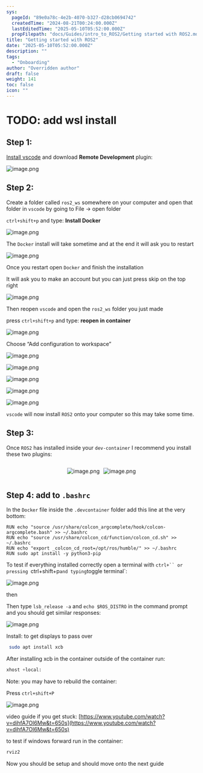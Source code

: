 ```yaml
---
sys:
  pageId: "89e0a78c-4e2b-4070-b327-d28cb0694742"
  createdTime: "2024-08-21T00:24:00.000Z"
  lastEditedTime: "2025-05-10T05:52:00.000Z"
  propFilepath: "docs/Guides/intro_to_ROS2/Getting started with ROS2.md"
title: "Getting started with ROS2"
date: "2025-05-10T05:52:00.000Z"
description: ""
tags:
  - "Onboarding"
author: "Overridden author"
draft: false
weight: 141
toc: false
icon: ""
---
```


# TODO: add wsl install

## Step 1:

[Install vscode](https://code.visualstudio.com/download) and download **Remote Development** plugin:

![image.png](https://prod-files-secure.s3.us-west-2.amazonaws.com/d518164a-d88e-44d1-a4ee-3adb3bd8bce0/efb52993-1881-4a40-b95e-6f020334f022/image.png?X-Amz-Algorithm=AWS4-HMAC-SHA256&X-Amz-Content-Sha256=UNSIGNED-PAYLOAD&X-Amz-Credential=ASIAZI2LB466VYPJL3SG%2F20250518%2Fus-west-2%2Fs3%2Faws4_request&X-Amz-Date=20250518T050853Z&X-Amz-Expires=3600&X-Amz-Security-Token=IQoJb3JpZ2luX2VjELH%2F%2F%2F%2F%2F%2F%2F%2F%2F%2FwEaCXVzLXdlc3QtMiJHMEUCIQC7qY%2BlNDB6OqFV1RNZFD328dUhW54VuRcaB1Ff5plXLAIgAghnti2wWZ2WpR2mS5cXtbGlx78GojXKMbc%2BCPOFNI4q%2FwMIahAAGgw2Mzc0MjMxODM4MDUiDB%2FHUQ4ys7ya62%2BroircAzmJ1Gok8CHQTZc2PyrGlVP%2BO5N0tc%2FrsQu54ODQqHzjiOy9sxU%2Fo7HuGj%2BRKKag3QlKg%2BerkTf%2BvNm2fks5zG%2FcDztNZloYtv7n4Ou98F%2FkQ%2FN5QEpV1utW8GaALnxousRgw%2BIKCZt5WTroONlKPRK8mLR5s9RedFnCCp%2Fc3KA4XnfZ9w6SGX3xIryjt7Vu9JtVL74Ci8vUmSbn%2FfHIek598HY%2BLxGvUxKjcK1gtprT7rTC8Ly%2FhndAONby4lLImdqnzgs6sJfBqsjpd8pPECDOW%2FCudt8%2B11jdow%2FvhttCxrtQtRIpxNmiEhrhas5FETLc8fSDO3k02zHZ48I%2FbTtegebkfUuBpt4e%2Bt9ZVgF6IoXMK7pgaJGSD2AQlj0ZRjbv9hiw8iT3r7GYtH2muI7Mj1E9pmwIY4KEknJNHtzBJbJ9e1Zanry56h%2BFPvbYYq4JYT4enlsiZomkyo2V9tjywqVZXiPEQTTQyzf9ft4UbgJIc%2FfiHNCCt9H73LcQmGyk99ELyfOk3DwQVVr3XlGvFT%2BN%2F4mxWBKozuAb%2BiLbGCKUUfwI8veS3jmW1bpy%2F00iHgwiWV7N3LryVLxfy%2FHYpyoXaQV%2FTkJwDkw6%2Ftvvu%2Fk0l45SifjwRTaxMNrXpMEGOqUBxLZ51LZ9%2FFJuhodJKC5Q04lwV5OhKPeJ9IcXhFeSUskX7oyIbykS2paj0AVgxi7ViKG8NblLTy%2BxJNfXu2AJ2JdDGsixYGw1tgl2ShNdDpoX24uariEkwkhTfQI4MJAsApFqniqXD07fM23F1kRN18Xid8ieeYKUE9xwVeGE9kZw%2Fr%2F%2FTobnow3Peczn6%2BNzKTw7fD%2BNeU7OnLcdCfMlLyKgqyCH&X-Amz-Signature=1555416a548887c12f32789d14c69d1b4b81a84a9d7a0b150f1862b4b5b88bca&X-Amz-SignedHeaders=host&x-id=GetObject)

## Step 2:

Create a folder called `ros2_ws` somewhere on your computer and open that folder in `vscode` by going to File → open folder 

`ctrl+shift+p` and type: **Install Docker**

![image.png](https://prod-files-secure.s3.us-west-2.amazonaws.com/d518164a-d88e-44d1-a4ee-3adb3bd8bce0/2269dc0e-1cd5-47ff-bceb-c04ad9b2eab0/image.png?X-Amz-Algorithm=AWS4-HMAC-SHA256&X-Amz-Content-Sha256=UNSIGNED-PAYLOAD&X-Amz-Credential=ASIAZI2LB466VYPJL3SG%2F20250518%2Fus-west-2%2Fs3%2Faws4_request&X-Amz-Date=20250518T050853Z&X-Amz-Expires=3600&X-Amz-Security-Token=IQoJb3JpZ2luX2VjELH%2F%2F%2F%2F%2F%2F%2F%2F%2F%2FwEaCXVzLXdlc3QtMiJHMEUCIQC7qY%2BlNDB6OqFV1RNZFD328dUhW54VuRcaB1Ff5plXLAIgAghnti2wWZ2WpR2mS5cXtbGlx78GojXKMbc%2BCPOFNI4q%2FwMIahAAGgw2Mzc0MjMxODM4MDUiDB%2FHUQ4ys7ya62%2BroircAzmJ1Gok8CHQTZc2PyrGlVP%2BO5N0tc%2FrsQu54ODQqHzjiOy9sxU%2Fo7HuGj%2BRKKag3QlKg%2BerkTf%2BvNm2fks5zG%2FcDztNZloYtv7n4Ou98F%2FkQ%2FN5QEpV1utW8GaALnxousRgw%2BIKCZt5WTroONlKPRK8mLR5s9RedFnCCp%2Fc3KA4XnfZ9w6SGX3xIryjt7Vu9JtVL74Ci8vUmSbn%2FfHIek598HY%2BLxGvUxKjcK1gtprT7rTC8Ly%2FhndAONby4lLImdqnzgs6sJfBqsjpd8pPECDOW%2FCudt8%2B11jdow%2FvhttCxrtQtRIpxNmiEhrhas5FETLc8fSDO3k02zHZ48I%2FbTtegebkfUuBpt4e%2Bt9ZVgF6IoXMK7pgaJGSD2AQlj0ZRjbv9hiw8iT3r7GYtH2muI7Mj1E9pmwIY4KEknJNHtzBJbJ9e1Zanry56h%2BFPvbYYq4JYT4enlsiZomkyo2V9tjywqVZXiPEQTTQyzf9ft4UbgJIc%2FfiHNCCt9H73LcQmGyk99ELyfOk3DwQVVr3XlGvFT%2BN%2F4mxWBKozuAb%2BiLbGCKUUfwI8veS3jmW1bpy%2F00iHgwiWV7N3LryVLxfy%2FHYpyoXaQV%2FTkJwDkw6%2Ftvvu%2Fk0l45SifjwRTaxMNrXpMEGOqUBxLZ51LZ9%2FFJuhodJKC5Q04lwV5OhKPeJ9IcXhFeSUskX7oyIbykS2paj0AVgxi7ViKG8NblLTy%2BxJNfXu2AJ2JdDGsixYGw1tgl2ShNdDpoX24uariEkwkhTfQI4MJAsApFqniqXD07fM23F1kRN18Xid8ieeYKUE9xwVeGE9kZw%2Fr%2F%2FTobnow3Peczn6%2BNzKTw7fD%2BNeU7OnLcdCfMlLyKgqyCH&X-Amz-Signature=24c05658e682f40a3d9b7728c6abf6a7cdd79cf486fbf175b333d0ffc54551e5&X-Amz-SignedHeaders=host&x-id=GetObject)

The `Docker` install will take sometime and at the end it will ask you to restart

![image.png](https://prod-files-secure.s3.us-west-2.amazonaws.com/d518164a-d88e-44d1-a4ee-3adb3bd8bce0/ed233f78-be33-4b1f-b89c-9c346c0e961e/image.png?X-Amz-Algorithm=AWS4-HMAC-SHA256&X-Amz-Content-Sha256=UNSIGNED-PAYLOAD&X-Amz-Credential=ASIAZI2LB466VYPJL3SG%2F20250518%2Fus-west-2%2Fs3%2Faws4_request&X-Amz-Date=20250518T050853Z&X-Amz-Expires=3600&X-Amz-Security-Token=IQoJb3JpZ2luX2VjELH%2F%2F%2F%2F%2F%2F%2F%2F%2F%2FwEaCXVzLXdlc3QtMiJHMEUCIQC7qY%2BlNDB6OqFV1RNZFD328dUhW54VuRcaB1Ff5plXLAIgAghnti2wWZ2WpR2mS5cXtbGlx78GojXKMbc%2BCPOFNI4q%2FwMIahAAGgw2Mzc0MjMxODM4MDUiDB%2FHUQ4ys7ya62%2BroircAzmJ1Gok8CHQTZc2PyrGlVP%2BO5N0tc%2FrsQu54ODQqHzjiOy9sxU%2Fo7HuGj%2BRKKag3QlKg%2BerkTf%2BvNm2fks5zG%2FcDztNZloYtv7n4Ou98F%2FkQ%2FN5QEpV1utW8GaALnxousRgw%2BIKCZt5WTroONlKPRK8mLR5s9RedFnCCp%2Fc3KA4XnfZ9w6SGX3xIryjt7Vu9JtVL74Ci8vUmSbn%2FfHIek598HY%2BLxGvUxKjcK1gtprT7rTC8Ly%2FhndAONby4lLImdqnzgs6sJfBqsjpd8pPECDOW%2FCudt8%2B11jdow%2FvhttCxrtQtRIpxNmiEhrhas5FETLc8fSDO3k02zHZ48I%2FbTtegebkfUuBpt4e%2Bt9ZVgF6IoXMK7pgaJGSD2AQlj0ZRjbv9hiw8iT3r7GYtH2muI7Mj1E9pmwIY4KEknJNHtzBJbJ9e1Zanry56h%2BFPvbYYq4JYT4enlsiZomkyo2V9tjywqVZXiPEQTTQyzf9ft4UbgJIc%2FfiHNCCt9H73LcQmGyk99ELyfOk3DwQVVr3XlGvFT%2BN%2F4mxWBKozuAb%2BiLbGCKUUfwI8veS3jmW1bpy%2F00iHgwiWV7N3LryVLxfy%2FHYpyoXaQV%2FTkJwDkw6%2Ftvvu%2Fk0l45SifjwRTaxMNrXpMEGOqUBxLZ51LZ9%2FFJuhodJKC5Q04lwV5OhKPeJ9IcXhFeSUskX7oyIbykS2paj0AVgxi7ViKG8NblLTy%2BxJNfXu2AJ2JdDGsixYGw1tgl2ShNdDpoX24uariEkwkhTfQI4MJAsApFqniqXD07fM23F1kRN18Xid8ieeYKUE9xwVeGE9kZw%2Fr%2F%2FTobnow3Peczn6%2BNzKTw7fD%2BNeU7OnLcdCfMlLyKgqyCH&X-Amz-Signature=5d97c70f0edaa125fc2e6eafb85ea90ddb98b0f73141afc81611ccb63a8ff7a9&X-Amz-SignedHeaders=host&x-id=GetObject)

Once you restart open `Docker` and finish the installation

It will ask you to make an account but you can just press skip on the top right

![image.png](https://prod-files-secure.s3.us-west-2.amazonaws.com/d518164a-d88e-44d1-a4ee-3adb3bd8bce0/21010ad9-1659-4fd9-9f59-9932a09b2a3d/image.png?X-Amz-Algorithm=AWS4-HMAC-SHA256&X-Amz-Content-Sha256=UNSIGNED-PAYLOAD&X-Amz-Credential=ASIAZI2LB466VYPJL3SG%2F20250518%2Fus-west-2%2Fs3%2Faws4_request&X-Amz-Date=20250518T050853Z&X-Amz-Expires=3600&X-Amz-Security-Token=IQoJb3JpZ2luX2VjELH%2F%2F%2F%2F%2F%2F%2F%2F%2F%2FwEaCXVzLXdlc3QtMiJHMEUCIQC7qY%2BlNDB6OqFV1RNZFD328dUhW54VuRcaB1Ff5plXLAIgAghnti2wWZ2WpR2mS5cXtbGlx78GojXKMbc%2BCPOFNI4q%2FwMIahAAGgw2Mzc0MjMxODM4MDUiDB%2FHUQ4ys7ya62%2BroircAzmJ1Gok8CHQTZc2PyrGlVP%2BO5N0tc%2FrsQu54ODQqHzjiOy9sxU%2Fo7HuGj%2BRKKag3QlKg%2BerkTf%2BvNm2fks5zG%2FcDztNZloYtv7n4Ou98F%2FkQ%2FN5QEpV1utW8GaALnxousRgw%2BIKCZt5WTroONlKPRK8mLR5s9RedFnCCp%2Fc3KA4XnfZ9w6SGX3xIryjt7Vu9JtVL74Ci8vUmSbn%2FfHIek598HY%2BLxGvUxKjcK1gtprT7rTC8Ly%2FhndAONby4lLImdqnzgs6sJfBqsjpd8pPECDOW%2FCudt8%2B11jdow%2FvhttCxrtQtRIpxNmiEhrhas5FETLc8fSDO3k02zHZ48I%2FbTtegebkfUuBpt4e%2Bt9ZVgF6IoXMK7pgaJGSD2AQlj0ZRjbv9hiw8iT3r7GYtH2muI7Mj1E9pmwIY4KEknJNHtzBJbJ9e1Zanry56h%2BFPvbYYq4JYT4enlsiZomkyo2V9tjywqVZXiPEQTTQyzf9ft4UbgJIc%2FfiHNCCt9H73LcQmGyk99ELyfOk3DwQVVr3XlGvFT%2BN%2F4mxWBKozuAb%2BiLbGCKUUfwI8veS3jmW1bpy%2F00iHgwiWV7N3LryVLxfy%2FHYpyoXaQV%2FTkJwDkw6%2Ftvvu%2Fk0l45SifjwRTaxMNrXpMEGOqUBxLZ51LZ9%2FFJuhodJKC5Q04lwV5OhKPeJ9IcXhFeSUskX7oyIbykS2paj0AVgxi7ViKG8NblLTy%2BxJNfXu2AJ2JdDGsixYGw1tgl2ShNdDpoX24uariEkwkhTfQI4MJAsApFqniqXD07fM23F1kRN18Xid8ieeYKUE9xwVeGE9kZw%2Fr%2F%2FTobnow3Peczn6%2BNzKTw7fD%2BNeU7OnLcdCfMlLyKgqyCH&X-Amz-Signature=4a66f172f057eed12ede4ba35909c272c7d08d881f2c091cfd21a003f3d6c538&X-Amz-SignedHeaders=host&x-id=GetObject)

Then reopen `vscode` and open the `ros2_ws` folder you just made

press `ctrl+shift+p` and type: **reopen in container**

![image.png](https://prod-files-secure.s3.us-west-2.amazonaws.com/d518164a-d88e-44d1-a4ee-3adb3bd8bce0/4e93b8c2-41ad-488c-8095-c74205196118/image.png?X-Amz-Algorithm=AWS4-HMAC-SHA256&X-Amz-Content-Sha256=UNSIGNED-PAYLOAD&X-Amz-Credential=ASIAZI2LB466VYPJL3SG%2F20250518%2Fus-west-2%2Fs3%2Faws4_request&X-Amz-Date=20250518T050853Z&X-Amz-Expires=3600&X-Amz-Security-Token=IQoJb3JpZ2luX2VjELH%2F%2F%2F%2F%2F%2F%2F%2F%2F%2FwEaCXVzLXdlc3QtMiJHMEUCIQC7qY%2BlNDB6OqFV1RNZFD328dUhW54VuRcaB1Ff5plXLAIgAghnti2wWZ2WpR2mS5cXtbGlx78GojXKMbc%2BCPOFNI4q%2FwMIahAAGgw2Mzc0MjMxODM4MDUiDB%2FHUQ4ys7ya62%2BroircAzmJ1Gok8CHQTZc2PyrGlVP%2BO5N0tc%2FrsQu54ODQqHzjiOy9sxU%2Fo7HuGj%2BRKKag3QlKg%2BerkTf%2BvNm2fks5zG%2FcDztNZloYtv7n4Ou98F%2FkQ%2FN5QEpV1utW8GaALnxousRgw%2BIKCZt5WTroONlKPRK8mLR5s9RedFnCCp%2Fc3KA4XnfZ9w6SGX3xIryjt7Vu9JtVL74Ci8vUmSbn%2FfHIek598HY%2BLxGvUxKjcK1gtprT7rTC8Ly%2FhndAONby4lLImdqnzgs6sJfBqsjpd8pPECDOW%2FCudt8%2B11jdow%2FvhttCxrtQtRIpxNmiEhrhas5FETLc8fSDO3k02zHZ48I%2FbTtegebkfUuBpt4e%2Bt9ZVgF6IoXMK7pgaJGSD2AQlj0ZRjbv9hiw8iT3r7GYtH2muI7Mj1E9pmwIY4KEknJNHtzBJbJ9e1Zanry56h%2BFPvbYYq4JYT4enlsiZomkyo2V9tjywqVZXiPEQTTQyzf9ft4UbgJIc%2FfiHNCCt9H73LcQmGyk99ELyfOk3DwQVVr3XlGvFT%2BN%2F4mxWBKozuAb%2BiLbGCKUUfwI8veS3jmW1bpy%2F00iHgwiWV7N3LryVLxfy%2FHYpyoXaQV%2FTkJwDkw6%2Ftvvu%2Fk0l45SifjwRTaxMNrXpMEGOqUBxLZ51LZ9%2FFJuhodJKC5Q04lwV5OhKPeJ9IcXhFeSUskX7oyIbykS2paj0AVgxi7ViKG8NblLTy%2BxJNfXu2AJ2JdDGsixYGw1tgl2ShNdDpoX24uariEkwkhTfQI4MJAsApFqniqXD07fM23F1kRN18Xid8ieeYKUE9xwVeGE9kZw%2Fr%2F%2FTobnow3Peczn6%2BNzKTw7fD%2BNeU7OnLcdCfMlLyKgqyCH&X-Amz-Signature=1f2c8e124c5efef863db613564e60a712cbed913d794242f2b13e6f61152c5bf&X-Amz-SignedHeaders=host&x-id=GetObject)

Choose “Add configuration to workspace”

![image.png](https://prod-files-secure.s3.us-west-2.amazonaws.com/d518164a-d88e-44d1-a4ee-3adb3bd8bce0/9560b282-5060-4989-ba37-97e7b2c22476/image.png?X-Amz-Algorithm=AWS4-HMAC-SHA256&X-Amz-Content-Sha256=UNSIGNED-PAYLOAD&X-Amz-Credential=ASIAZI2LB466VYPJL3SG%2F20250518%2Fus-west-2%2Fs3%2Faws4_request&X-Amz-Date=20250518T050853Z&X-Amz-Expires=3600&X-Amz-Security-Token=IQoJb3JpZ2luX2VjELH%2F%2F%2F%2F%2F%2F%2F%2F%2F%2FwEaCXVzLXdlc3QtMiJHMEUCIQC7qY%2BlNDB6OqFV1RNZFD328dUhW54VuRcaB1Ff5plXLAIgAghnti2wWZ2WpR2mS5cXtbGlx78GojXKMbc%2BCPOFNI4q%2FwMIahAAGgw2Mzc0MjMxODM4MDUiDB%2FHUQ4ys7ya62%2BroircAzmJ1Gok8CHQTZc2PyrGlVP%2BO5N0tc%2FrsQu54ODQqHzjiOy9sxU%2Fo7HuGj%2BRKKag3QlKg%2BerkTf%2BvNm2fks5zG%2FcDztNZloYtv7n4Ou98F%2FkQ%2FN5QEpV1utW8GaALnxousRgw%2BIKCZt5WTroONlKPRK8mLR5s9RedFnCCp%2Fc3KA4XnfZ9w6SGX3xIryjt7Vu9JtVL74Ci8vUmSbn%2FfHIek598HY%2BLxGvUxKjcK1gtprT7rTC8Ly%2FhndAONby4lLImdqnzgs6sJfBqsjpd8pPECDOW%2FCudt8%2B11jdow%2FvhttCxrtQtRIpxNmiEhrhas5FETLc8fSDO3k02zHZ48I%2FbTtegebkfUuBpt4e%2Bt9ZVgF6IoXMK7pgaJGSD2AQlj0ZRjbv9hiw8iT3r7GYtH2muI7Mj1E9pmwIY4KEknJNHtzBJbJ9e1Zanry56h%2BFPvbYYq4JYT4enlsiZomkyo2V9tjywqVZXiPEQTTQyzf9ft4UbgJIc%2FfiHNCCt9H73LcQmGyk99ELyfOk3DwQVVr3XlGvFT%2BN%2F4mxWBKozuAb%2BiLbGCKUUfwI8veS3jmW1bpy%2F00iHgwiWV7N3LryVLxfy%2FHYpyoXaQV%2FTkJwDkw6%2Ftvvu%2Fk0l45SifjwRTaxMNrXpMEGOqUBxLZ51LZ9%2FFJuhodJKC5Q04lwV5OhKPeJ9IcXhFeSUskX7oyIbykS2paj0AVgxi7ViKG8NblLTy%2BxJNfXu2AJ2JdDGsixYGw1tgl2ShNdDpoX24uariEkwkhTfQI4MJAsApFqniqXD07fM23F1kRN18Xid8ieeYKUE9xwVeGE9kZw%2Fr%2F%2FTobnow3Peczn6%2BNzKTw7fD%2BNeU7OnLcdCfMlLyKgqyCH&X-Amz-Signature=31737962a08bccd5d46a3eeb9c054fa3d826e01140c3b2005e4841de7240c865&X-Amz-SignedHeaders=host&x-id=GetObject)

![image.png](https://prod-files-secure.s3.us-west-2.amazonaws.com/d518164a-d88e-44d1-a4ee-3adb3bd8bce0/2ee63f81-886b-48e8-a553-dc6e5eac99e4/image.png?X-Amz-Algorithm=AWS4-HMAC-SHA256&X-Amz-Content-Sha256=UNSIGNED-PAYLOAD&X-Amz-Credential=ASIAZI2LB466VYPJL3SG%2F20250518%2Fus-west-2%2Fs3%2Faws4_request&X-Amz-Date=20250518T050853Z&X-Amz-Expires=3600&X-Amz-Security-Token=IQoJb3JpZ2luX2VjELH%2F%2F%2F%2F%2F%2F%2F%2F%2F%2FwEaCXVzLXdlc3QtMiJHMEUCIQC7qY%2BlNDB6OqFV1RNZFD328dUhW54VuRcaB1Ff5plXLAIgAghnti2wWZ2WpR2mS5cXtbGlx78GojXKMbc%2BCPOFNI4q%2FwMIahAAGgw2Mzc0MjMxODM4MDUiDB%2FHUQ4ys7ya62%2BroircAzmJ1Gok8CHQTZc2PyrGlVP%2BO5N0tc%2FrsQu54ODQqHzjiOy9sxU%2Fo7HuGj%2BRKKag3QlKg%2BerkTf%2BvNm2fks5zG%2FcDztNZloYtv7n4Ou98F%2FkQ%2FN5QEpV1utW8GaALnxousRgw%2BIKCZt5WTroONlKPRK8mLR5s9RedFnCCp%2Fc3KA4XnfZ9w6SGX3xIryjt7Vu9JtVL74Ci8vUmSbn%2FfHIek598HY%2BLxGvUxKjcK1gtprT7rTC8Ly%2FhndAONby4lLImdqnzgs6sJfBqsjpd8pPECDOW%2FCudt8%2B11jdow%2FvhttCxrtQtRIpxNmiEhrhas5FETLc8fSDO3k02zHZ48I%2FbTtegebkfUuBpt4e%2Bt9ZVgF6IoXMK7pgaJGSD2AQlj0ZRjbv9hiw8iT3r7GYtH2muI7Mj1E9pmwIY4KEknJNHtzBJbJ9e1Zanry56h%2BFPvbYYq4JYT4enlsiZomkyo2V9tjywqVZXiPEQTTQyzf9ft4UbgJIc%2FfiHNCCt9H73LcQmGyk99ELyfOk3DwQVVr3XlGvFT%2BN%2F4mxWBKozuAb%2BiLbGCKUUfwI8veS3jmW1bpy%2F00iHgwiWV7N3LryVLxfy%2FHYpyoXaQV%2FTkJwDkw6%2Ftvvu%2Fk0l45SifjwRTaxMNrXpMEGOqUBxLZ51LZ9%2FFJuhodJKC5Q04lwV5OhKPeJ9IcXhFeSUskX7oyIbykS2paj0AVgxi7ViKG8NblLTy%2BxJNfXu2AJ2JdDGsixYGw1tgl2ShNdDpoX24uariEkwkhTfQI4MJAsApFqniqXD07fM23F1kRN18Xid8ieeYKUE9xwVeGE9kZw%2Fr%2F%2FTobnow3Peczn6%2BNzKTw7fD%2BNeU7OnLcdCfMlLyKgqyCH&X-Amz-Signature=02f3958eba9131f2ccf961399eebc01491e0e2b524c165c62a543cb8aeaef2fe&X-Amz-SignedHeaders=host&x-id=GetObject)

![image.png](https://prod-files-secure.s3.us-west-2.amazonaws.com/d518164a-d88e-44d1-a4ee-3adb3bd8bce0/ae1580b2-b048-407e-aed9-b584224a7a04/image.png?X-Amz-Algorithm=AWS4-HMAC-SHA256&X-Amz-Content-Sha256=UNSIGNED-PAYLOAD&X-Amz-Credential=ASIAZI2LB466VYPJL3SG%2F20250518%2Fus-west-2%2Fs3%2Faws4_request&X-Amz-Date=20250518T050853Z&X-Amz-Expires=3600&X-Amz-Security-Token=IQoJb3JpZ2luX2VjELH%2F%2F%2F%2F%2F%2F%2F%2F%2F%2FwEaCXVzLXdlc3QtMiJHMEUCIQC7qY%2BlNDB6OqFV1RNZFD328dUhW54VuRcaB1Ff5plXLAIgAghnti2wWZ2WpR2mS5cXtbGlx78GojXKMbc%2BCPOFNI4q%2FwMIahAAGgw2Mzc0MjMxODM4MDUiDB%2FHUQ4ys7ya62%2BroircAzmJ1Gok8CHQTZc2PyrGlVP%2BO5N0tc%2FrsQu54ODQqHzjiOy9sxU%2Fo7HuGj%2BRKKag3QlKg%2BerkTf%2BvNm2fks5zG%2FcDztNZloYtv7n4Ou98F%2FkQ%2FN5QEpV1utW8GaALnxousRgw%2BIKCZt5WTroONlKPRK8mLR5s9RedFnCCp%2Fc3KA4XnfZ9w6SGX3xIryjt7Vu9JtVL74Ci8vUmSbn%2FfHIek598HY%2BLxGvUxKjcK1gtprT7rTC8Ly%2FhndAONby4lLImdqnzgs6sJfBqsjpd8pPECDOW%2FCudt8%2B11jdow%2FvhttCxrtQtRIpxNmiEhrhas5FETLc8fSDO3k02zHZ48I%2FbTtegebkfUuBpt4e%2Bt9ZVgF6IoXMK7pgaJGSD2AQlj0ZRjbv9hiw8iT3r7GYtH2muI7Mj1E9pmwIY4KEknJNHtzBJbJ9e1Zanry56h%2BFPvbYYq4JYT4enlsiZomkyo2V9tjywqVZXiPEQTTQyzf9ft4UbgJIc%2FfiHNCCt9H73LcQmGyk99ELyfOk3DwQVVr3XlGvFT%2BN%2F4mxWBKozuAb%2BiLbGCKUUfwI8veS3jmW1bpy%2F00iHgwiWV7N3LryVLxfy%2FHYpyoXaQV%2FTkJwDkw6%2Ftvvu%2Fk0l45SifjwRTaxMNrXpMEGOqUBxLZ51LZ9%2FFJuhodJKC5Q04lwV5OhKPeJ9IcXhFeSUskX7oyIbykS2paj0AVgxi7ViKG8NblLTy%2BxJNfXu2AJ2JdDGsixYGw1tgl2ShNdDpoX24uariEkwkhTfQI4MJAsApFqniqXD07fM23F1kRN18Xid8ieeYKUE9xwVeGE9kZw%2Fr%2F%2FTobnow3Peczn6%2BNzKTw7fD%2BNeU7OnLcdCfMlLyKgqyCH&X-Amz-Signature=ca40496dc79bd3ae72c98e8195eb7413f3bdfad01f2f6eea77c51451322c3ad0&X-Amz-SignedHeaders=host&x-id=GetObject)

![image.png](https://prod-files-secure.s3.us-west-2.amazonaws.com/d518164a-d88e-44d1-a4ee-3adb3bd8bce0/53255b28-f75e-430f-b9e3-c0ac8577e42b/image.png?X-Amz-Algorithm=AWS4-HMAC-SHA256&X-Amz-Content-Sha256=UNSIGNED-PAYLOAD&X-Amz-Credential=ASIAZI2LB466VYPJL3SG%2F20250518%2Fus-west-2%2Fs3%2Faws4_request&X-Amz-Date=20250518T050853Z&X-Amz-Expires=3600&X-Amz-Security-Token=IQoJb3JpZ2luX2VjELH%2F%2F%2F%2F%2F%2F%2F%2F%2F%2FwEaCXVzLXdlc3QtMiJHMEUCIQC7qY%2BlNDB6OqFV1RNZFD328dUhW54VuRcaB1Ff5plXLAIgAghnti2wWZ2WpR2mS5cXtbGlx78GojXKMbc%2BCPOFNI4q%2FwMIahAAGgw2Mzc0MjMxODM4MDUiDB%2FHUQ4ys7ya62%2BroircAzmJ1Gok8CHQTZc2PyrGlVP%2BO5N0tc%2FrsQu54ODQqHzjiOy9sxU%2Fo7HuGj%2BRKKag3QlKg%2BerkTf%2BvNm2fks5zG%2FcDztNZloYtv7n4Ou98F%2FkQ%2FN5QEpV1utW8GaALnxousRgw%2BIKCZt5WTroONlKPRK8mLR5s9RedFnCCp%2Fc3KA4XnfZ9w6SGX3xIryjt7Vu9JtVL74Ci8vUmSbn%2FfHIek598HY%2BLxGvUxKjcK1gtprT7rTC8Ly%2FhndAONby4lLImdqnzgs6sJfBqsjpd8pPECDOW%2FCudt8%2B11jdow%2FvhttCxrtQtRIpxNmiEhrhas5FETLc8fSDO3k02zHZ48I%2FbTtegebkfUuBpt4e%2Bt9ZVgF6IoXMK7pgaJGSD2AQlj0ZRjbv9hiw8iT3r7GYtH2muI7Mj1E9pmwIY4KEknJNHtzBJbJ9e1Zanry56h%2BFPvbYYq4JYT4enlsiZomkyo2V9tjywqVZXiPEQTTQyzf9ft4UbgJIc%2FfiHNCCt9H73LcQmGyk99ELyfOk3DwQVVr3XlGvFT%2BN%2F4mxWBKozuAb%2BiLbGCKUUfwI8veS3jmW1bpy%2F00iHgwiWV7N3LryVLxfy%2FHYpyoXaQV%2FTkJwDkw6%2Ftvvu%2Fk0l45SifjwRTaxMNrXpMEGOqUBxLZ51LZ9%2FFJuhodJKC5Q04lwV5OhKPeJ9IcXhFeSUskX7oyIbykS2paj0AVgxi7ViKG8NblLTy%2BxJNfXu2AJ2JdDGsixYGw1tgl2ShNdDpoX24uariEkwkhTfQI4MJAsApFqniqXD07fM23F1kRN18Xid8ieeYKUE9xwVeGE9kZw%2Fr%2F%2FTobnow3Peczn6%2BNzKTw7fD%2BNeU7OnLcdCfMlLyKgqyCH&X-Amz-Signature=fdc6d2acc18226af6ba79ed0e6677b44a50d28df8ead78079e454861fd722f37&X-Amz-SignedHeaders=host&x-id=GetObject)

![image.png](https://prod-files-secure.s3.us-west-2.amazonaws.com/d518164a-d88e-44d1-a4ee-3adb3bd8bce0/7c562767-5af9-4ffb-97d1-327bcdf4ee00/image.png?X-Amz-Algorithm=AWS4-HMAC-SHA256&X-Amz-Content-Sha256=UNSIGNED-PAYLOAD&X-Amz-Credential=ASIAZI2LB466VYPJL3SG%2F20250518%2Fus-west-2%2Fs3%2Faws4_request&X-Amz-Date=20250518T050853Z&X-Amz-Expires=3600&X-Amz-Security-Token=IQoJb3JpZ2luX2VjELH%2F%2F%2F%2F%2F%2F%2F%2F%2F%2FwEaCXVzLXdlc3QtMiJHMEUCIQC7qY%2BlNDB6OqFV1RNZFD328dUhW54VuRcaB1Ff5plXLAIgAghnti2wWZ2WpR2mS5cXtbGlx78GojXKMbc%2BCPOFNI4q%2FwMIahAAGgw2Mzc0MjMxODM4MDUiDB%2FHUQ4ys7ya62%2BroircAzmJ1Gok8CHQTZc2PyrGlVP%2BO5N0tc%2FrsQu54ODQqHzjiOy9sxU%2Fo7HuGj%2BRKKag3QlKg%2BerkTf%2BvNm2fks5zG%2FcDztNZloYtv7n4Ou98F%2FkQ%2FN5QEpV1utW8GaALnxousRgw%2BIKCZt5WTroONlKPRK8mLR5s9RedFnCCp%2Fc3KA4XnfZ9w6SGX3xIryjt7Vu9JtVL74Ci8vUmSbn%2FfHIek598HY%2BLxGvUxKjcK1gtprT7rTC8Ly%2FhndAONby4lLImdqnzgs6sJfBqsjpd8pPECDOW%2FCudt8%2B11jdow%2FvhttCxrtQtRIpxNmiEhrhas5FETLc8fSDO3k02zHZ48I%2FbTtegebkfUuBpt4e%2Bt9ZVgF6IoXMK7pgaJGSD2AQlj0ZRjbv9hiw8iT3r7GYtH2muI7Mj1E9pmwIY4KEknJNHtzBJbJ9e1Zanry56h%2BFPvbYYq4JYT4enlsiZomkyo2V9tjywqVZXiPEQTTQyzf9ft4UbgJIc%2FfiHNCCt9H73LcQmGyk99ELyfOk3DwQVVr3XlGvFT%2BN%2F4mxWBKozuAb%2BiLbGCKUUfwI8veS3jmW1bpy%2F00iHgwiWV7N3LryVLxfy%2FHYpyoXaQV%2FTkJwDkw6%2Ftvvu%2Fk0l45SifjwRTaxMNrXpMEGOqUBxLZ51LZ9%2FFJuhodJKC5Q04lwV5OhKPeJ9IcXhFeSUskX7oyIbykS2paj0AVgxi7ViKG8NblLTy%2BxJNfXu2AJ2JdDGsixYGw1tgl2ShNdDpoX24uariEkwkhTfQI4MJAsApFqniqXD07fM23F1kRN18Xid8ieeYKUE9xwVeGE9kZw%2Fr%2F%2FTobnow3Peczn6%2BNzKTw7fD%2BNeU7OnLcdCfMlLyKgqyCH&X-Amz-Signature=2bc8330220b577a01cfe662160985ac83010f5228e7bf7ef064b127707cd60fb&X-Amz-SignedHeaders=host&x-id=GetObject)

`vscode` will now install `ROS2` onto your computer so this may take some time.

## Step 3:

Once `ROS2` has installed inside your `dev-container` I recommend you install these two plugins:

<div style="display: flex;flex-direction: row; column-gap:10px; max-width: 630px;justify-content: center;">
<div>

![image.png](https://prod-files-secure.s3.us-west-2.amazonaws.com/d518164a-d88e-44d1-a4ee-3adb3bd8bce0/3fc3d550-5a54-4ba1-ba6b-faa01cdb7369/image.png?X-Amz-Algorithm=AWS4-HMAC-SHA256&X-Amz-Content-Sha256=UNSIGNED-PAYLOAD&X-Amz-Credential=ASIAZI2LB4664VLITKII%2F20250518%2Fus-west-2%2Fs3%2Faws4_request&X-Amz-Date=20250518T050857Z&X-Amz-Expires=3600&X-Amz-Security-Token=IQoJb3JpZ2luX2VjELP%2F%2F%2F%2F%2F%2F%2F%2F%2F%2FwEaCXVzLXdlc3QtMiJHMEUCIQDrXGOPusMoXsfJPvOOTKKJvENObRRd5JNkyxanc0%2B2GgIgKvQRN6GQV8rRoQ0Pj%2FEYgJ27SHTWEB9zr6E6JuHu0eIq%2FwMIbBAAGgw2Mzc0MjMxODM4MDUiDORgODTodoWTtOFnlCrcA%2BxKAWWHL%2FRZRs8dqsWKmAmfaX1ABzZd6FycIgmm%2F%2FrrZxpeuohGEWmxsRJ7EC5PbxsYd0qzEKZwfHZk0PcO8vPCnOyE4WAwoPdgJy2y36RMGN2QdADHmnfYf9K1Q3zl2k6mAuNVro%2BmYgkbUETf2%2Fr%2Bmmhh0%2BpRAAwmyyAiIB%2BfvkAYQK%2BQWg%2FapuMQjVCfdAqXPPGwzq51AHN5qSd3evuuG82Yrm%2FbydMsmoxVRjdvNueUG8aGCpXwN4wM6vTYTNtqFOmxK4ykEfUhmrocr%2BgBDh%2BWBVrEKFZjbfMFpxsyZTTynnXNBp7ZYvh1AsjD89dHZ%2B1nt0iZBlDf5ybsrU0cbVm%2F10aBfMnAsMpYNrEvO4riwL0k7q1wGSkOCU1jdJ%2BYiaReyNg3ADlfbdfcOtpr1otoCIGJBjS8cDloN75uRPuk80eYFKXs3C0Frlxf4xd7AaQGBnwlUC3q7LpxQ%2BrA4uwUJNCIDPjiqTtbpDcSBWRzpvqTpVLjYMbxz8UN1Av6wrShyZIW2w3e3d%2FzPHcAhbyMBl0cwn8rDt%2Fg8t0%2B9e2RRwrlAxyLiHFfijtuBCeB1TPkIJECTNTud%2Bp%2Fb%2F090vzY5%2FViNAvPT1iMNykFgi16fq7tdx4HTiIiMPqMpcEGOqUBmQNhcCwp3N9st14aWUPvzUZoBlEmuGCNzWsGX8JPaXjEBM5ZCq5rjj3INOhKn3S4aa7ga7KLgtm3Pk1yNKVVTPREFweZ5j7lorIrbOHdmcYH3JSwHQacxE5D8DDixusWE%2BWMyolE0e3rB3xa5%2B%2F0qwFGN6pUbFePRwGsL4n3IVFuaLHc%2FQoTdLlYpuIoDTMjevh96WiVtNjG7mvXCXpJdEnnXwHB&X-Amz-Signature=ca0ee5374598902f350fa84ba5202e97869005aad86f93dce6a2008295450d9b&X-Amz-SignedHeaders=host&x-id=GetObject)

</div>
<div>

![image.png](https://prod-files-secure.s3.us-west-2.amazonaws.com/d518164a-d88e-44d1-a4ee-3adb3bd8bce0/d994cc66-13c2-4093-a5a3-f84cf4601a82/image.png?X-Amz-Algorithm=AWS4-HMAC-SHA256&X-Amz-Content-Sha256=UNSIGNED-PAYLOAD&X-Amz-Credential=ASIAZI2LB466Z7JQZVLG%2F20250518%2Fus-west-2%2Fs3%2Faws4_request&X-Amz-Date=20250518T050858Z&X-Amz-Expires=3600&X-Amz-Security-Token=IQoJb3JpZ2luX2VjELH%2F%2F%2F%2F%2F%2F%2F%2F%2F%2FwEaCXVzLXdlc3QtMiJHMEUCIBoF%2FBe0iDdpkOK%2FNl46dN8wDr2pH93O6lj5bcvA8xj0AiEAnX2wSgbPsrlRUoRP6ITrv8BjxDcJ%2FnhuBtOLKY9KwkMq%2FwMIahAAGgw2Mzc0MjMxODM4MDUiDFkmAorUeMrrLFFXkSrcA4%2FxEIqjgSvKFz20qervkR0tJWStJk3zfFFotuUi2zrFNsiw2ql0AYLjhYOJ2ytM%2B5xd%2BaXaxO4UjgDezDzfG13Swd6m%2BoqFHOjkHlEytzbOJpjz79QJtWT%2BOhxwkoKA4xJpqB5SZ3BCyrQQ6tSQoyVpR%2FQW1NBVG0hDTFnPZE14RC3%2Fdwx4lfzSd18N27%2F%2ByJTTenHPwk7A%2BHNzVrysEyi%2FlSLADHp%2B1BfFPOw9%2B2k6ZZRCLXVd7EM5IjY1TZhtB9OjII6QpQvbQaIFSqKz67s8u1mPFaU7308%2BoO1J1tEqxAHVJeDGYRu2wGVkgQpAln7Ag%2BF1GxyrkQ2zZs%2FcyMUAnZxI7z6ZOF5C8mSFnReJgjdD5yv2oZTErP4JUy3r6sjGBjaZYQCevYaz5g%2F0IvagaAHWizAM7BOI0ZFxGyM9OQ38B4AajU348ATtVWA8livDdgylDoHywlp2Im3rUaqRs%2BTA%2FSuaTrH%2FZcCpadDJ8JXJn0miFMSsUJGXm4d8VaeOOhjYyATuTziShFCFr0cYj%2FUHvsyta3aZHmHBSJWQ99oYeF9qFdYuipop0pKIk9Uw7jKoc39TFT6ntYFM0H6yWNY%2FH8098sulXm1qYpMTGKoHH1m%2BS2mHRaukMKjXpMEGOqUBc09H7JPtXDsMHpQHn6Mi49dnpE%2B4bzjJBYu5ZxBmNVu%2F8RV8vNy5gTyy%2BmBaiWKqe8A2iRYKr32fQ0KDQIpMiRV1aOx2MypQzk9DfWDwioTz6mP%2BEdXudUC3o4%2Fz2QeuytpgagrVhZMjA1Ah5qbGNdYOY%2Brja8YgD676GzbA%2Fh%2BFOINwkSiju8hiJs69YpKhLQO9rk11tYj0GQAn7idbXKp9S1cf&X-Amz-Signature=4e3cfabb51a93d4d784ab5c64b6bd6f9273a60c85d8790b4df198f89a36b181e&X-Amz-SignedHeaders=host&x-id=GetObject)

</div>
</div>

## Step 4: add to `.bashrc`

In the `Docker` file inside the `.devcontainer` folder add this line at the very bottom: 

```docker
RUN echo "source /usr/share/colcon_argcomplete/hook/colcon-argcomplete.bash" >> ~/.bashrc
RUN echo "source /usr/share/colcon_cd/function/colcon_cd.sh" >> ~/.bashrc
RUN echo "export _colcon_cd_root=/opt/ros/humble/" >> ~/.bashrc
RUN sudo apt install -y python3-pip 
```

To test if everything installed correctly open a terminal with `ctrl+`` or pressing `ctrl+shift+p` and typing `toggle terminal`:

![image.png](https://prod-files-secure.s3.us-west-2.amazonaws.com/d518164a-d88e-44d1-a4ee-3adb3bd8bce0/6a4943d8-b04e-4c02-9a58-775f3384d1a5/image.png?X-Amz-Algorithm=AWS4-HMAC-SHA256&X-Amz-Content-Sha256=UNSIGNED-PAYLOAD&X-Amz-Credential=ASIAZI2LB466VYPJL3SG%2F20250518%2Fus-west-2%2Fs3%2Faws4_request&X-Amz-Date=20250518T050853Z&X-Amz-Expires=3600&X-Amz-Security-Token=IQoJb3JpZ2luX2VjELH%2F%2F%2F%2F%2F%2F%2F%2F%2F%2FwEaCXVzLXdlc3QtMiJHMEUCIQC7qY%2BlNDB6OqFV1RNZFD328dUhW54VuRcaB1Ff5plXLAIgAghnti2wWZ2WpR2mS5cXtbGlx78GojXKMbc%2BCPOFNI4q%2FwMIahAAGgw2Mzc0MjMxODM4MDUiDB%2FHUQ4ys7ya62%2BroircAzmJ1Gok8CHQTZc2PyrGlVP%2BO5N0tc%2FrsQu54ODQqHzjiOy9sxU%2Fo7HuGj%2BRKKag3QlKg%2BerkTf%2BvNm2fks5zG%2FcDztNZloYtv7n4Ou98F%2FkQ%2FN5QEpV1utW8GaALnxousRgw%2BIKCZt5WTroONlKPRK8mLR5s9RedFnCCp%2Fc3KA4XnfZ9w6SGX3xIryjt7Vu9JtVL74Ci8vUmSbn%2FfHIek598HY%2BLxGvUxKjcK1gtprT7rTC8Ly%2FhndAONby4lLImdqnzgs6sJfBqsjpd8pPECDOW%2FCudt8%2B11jdow%2FvhttCxrtQtRIpxNmiEhrhas5FETLc8fSDO3k02zHZ48I%2FbTtegebkfUuBpt4e%2Bt9ZVgF6IoXMK7pgaJGSD2AQlj0ZRjbv9hiw8iT3r7GYtH2muI7Mj1E9pmwIY4KEknJNHtzBJbJ9e1Zanry56h%2BFPvbYYq4JYT4enlsiZomkyo2V9tjywqVZXiPEQTTQyzf9ft4UbgJIc%2FfiHNCCt9H73LcQmGyk99ELyfOk3DwQVVr3XlGvFT%2BN%2F4mxWBKozuAb%2BiLbGCKUUfwI8veS3jmW1bpy%2F00iHgwiWV7N3LryVLxfy%2FHYpyoXaQV%2FTkJwDkw6%2Ftvvu%2Fk0l45SifjwRTaxMNrXpMEGOqUBxLZ51LZ9%2FFJuhodJKC5Q04lwV5OhKPeJ9IcXhFeSUskX7oyIbykS2paj0AVgxi7ViKG8NblLTy%2BxJNfXu2AJ2JdDGsixYGw1tgl2ShNdDpoX24uariEkwkhTfQI4MJAsApFqniqXD07fM23F1kRN18Xid8ieeYKUE9xwVeGE9kZw%2Fr%2F%2FTobnow3Peczn6%2BNzKTw7fD%2BNeU7OnLcdCfMlLyKgqyCH&X-Amz-Signature=c1d774fd0fc755b11b86d74ba87345af068f5c9c5b8bae6440b1547043fe9c33&X-Amz-SignedHeaders=host&x-id=GetObject)

then 

Then type `lsb_release -a` and `echo $ROS_DISTRO` in the command prompt and you should get similar responses:

![image.png](https://prod-files-secure.s3.us-west-2.amazonaws.com/d518164a-d88e-44d1-a4ee-3adb3bd8bce0/3e635dec-a805-4e85-8b9e-d000e5b71a4e/image.png?X-Amz-Algorithm=AWS4-HMAC-SHA256&X-Amz-Content-Sha256=UNSIGNED-PAYLOAD&X-Amz-Credential=ASIAZI2LB466VYPJL3SG%2F20250518%2Fus-west-2%2Fs3%2Faws4_request&X-Amz-Date=20250518T050853Z&X-Amz-Expires=3600&X-Amz-Security-Token=IQoJb3JpZ2luX2VjELH%2F%2F%2F%2F%2F%2F%2F%2F%2F%2FwEaCXVzLXdlc3QtMiJHMEUCIQC7qY%2BlNDB6OqFV1RNZFD328dUhW54VuRcaB1Ff5plXLAIgAghnti2wWZ2WpR2mS5cXtbGlx78GojXKMbc%2BCPOFNI4q%2FwMIahAAGgw2Mzc0MjMxODM4MDUiDB%2FHUQ4ys7ya62%2BroircAzmJ1Gok8CHQTZc2PyrGlVP%2BO5N0tc%2FrsQu54ODQqHzjiOy9sxU%2Fo7HuGj%2BRKKag3QlKg%2BerkTf%2BvNm2fks5zG%2FcDztNZloYtv7n4Ou98F%2FkQ%2FN5QEpV1utW8GaALnxousRgw%2BIKCZt5WTroONlKPRK8mLR5s9RedFnCCp%2Fc3KA4XnfZ9w6SGX3xIryjt7Vu9JtVL74Ci8vUmSbn%2FfHIek598HY%2BLxGvUxKjcK1gtprT7rTC8Ly%2FhndAONby4lLImdqnzgs6sJfBqsjpd8pPECDOW%2FCudt8%2B11jdow%2FvhttCxrtQtRIpxNmiEhrhas5FETLc8fSDO3k02zHZ48I%2FbTtegebkfUuBpt4e%2Bt9ZVgF6IoXMK7pgaJGSD2AQlj0ZRjbv9hiw8iT3r7GYtH2muI7Mj1E9pmwIY4KEknJNHtzBJbJ9e1Zanry56h%2BFPvbYYq4JYT4enlsiZomkyo2V9tjywqVZXiPEQTTQyzf9ft4UbgJIc%2FfiHNCCt9H73LcQmGyk99ELyfOk3DwQVVr3XlGvFT%2BN%2F4mxWBKozuAb%2BiLbGCKUUfwI8veS3jmW1bpy%2F00iHgwiWV7N3LryVLxfy%2FHYpyoXaQV%2FTkJwDkw6%2Ftvvu%2Fk0l45SifjwRTaxMNrXpMEGOqUBxLZ51LZ9%2FFJuhodJKC5Q04lwV5OhKPeJ9IcXhFeSUskX7oyIbykS2paj0AVgxi7ViKG8NblLTy%2BxJNfXu2AJ2JdDGsixYGw1tgl2ShNdDpoX24uariEkwkhTfQI4MJAsApFqniqXD07fM23F1kRN18Xid8ieeYKUE9xwVeGE9kZw%2Fr%2F%2FTobnow3Peczn6%2BNzKTw7fD%2BNeU7OnLcdCfMlLyKgqyCH&X-Amz-Signature=1f517f4fe1d02faec38569410658673e4f99f6f7c7b7f89a52830217364d35a1&X-Amz-SignedHeaders=host&x-id=GetObject)

Install:  to get displays to pass over

```bash
 sudo apt install xcb
```

After installing xcb in the container outside of the container run:

```python
xhost +local:
```

Note: you may have to rebuild the container:

Press `ctrl+shift+P`

![image.png](https://prod-files-secure.s3.us-west-2.amazonaws.com/d518164a-d88e-44d1-a4ee-3adb3bd8bce0/6c2be660-2618-4c38-9c26-53554f7a0b7b/image.png?X-Amz-Algorithm=AWS4-HMAC-SHA256&X-Amz-Content-Sha256=UNSIGNED-PAYLOAD&X-Amz-Credential=ASIAZI2LB466VYPJL3SG%2F20250518%2Fus-west-2%2Fs3%2Faws4_request&X-Amz-Date=20250518T050853Z&X-Amz-Expires=3600&X-Amz-Security-Token=IQoJb3JpZ2luX2VjELH%2F%2F%2F%2F%2F%2F%2F%2F%2F%2FwEaCXVzLXdlc3QtMiJHMEUCIQC7qY%2BlNDB6OqFV1RNZFD328dUhW54VuRcaB1Ff5plXLAIgAghnti2wWZ2WpR2mS5cXtbGlx78GojXKMbc%2BCPOFNI4q%2FwMIahAAGgw2Mzc0MjMxODM4MDUiDB%2FHUQ4ys7ya62%2BroircAzmJ1Gok8CHQTZc2PyrGlVP%2BO5N0tc%2FrsQu54ODQqHzjiOy9sxU%2Fo7HuGj%2BRKKag3QlKg%2BerkTf%2BvNm2fks5zG%2FcDztNZloYtv7n4Ou98F%2FkQ%2FN5QEpV1utW8GaALnxousRgw%2BIKCZt5WTroONlKPRK8mLR5s9RedFnCCp%2Fc3KA4XnfZ9w6SGX3xIryjt7Vu9JtVL74Ci8vUmSbn%2FfHIek598HY%2BLxGvUxKjcK1gtprT7rTC8Ly%2FhndAONby4lLImdqnzgs6sJfBqsjpd8pPECDOW%2FCudt8%2B11jdow%2FvhttCxrtQtRIpxNmiEhrhas5FETLc8fSDO3k02zHZ48I%2FbTtegebkfUuBpt4e%2Bt9ZVgF6IoXMK7pgaJGSD2AQlj0ZRjbv9hiw8iT3r7GYtH2muI7Mj1E9pmwIY4KEknJNHtzBJbJ9e1Zanry56h%2BFPvbYYq4JYT4enlsiZomkyo2V9tjywqVZXiPEQTTQyzf9ft4UbgJIc%2FfiHNCCt9H73LcQmGyk99ELyfOk3DwQVVr3XlGvFT%2BN%2F4mxWBKozuAb%2BiLbGCKUUfwI8veS3jmW1bpy%2F00iHgwiWV7N3LryVLxfy%2FHYpyoXaQV%2FTkJwDkw6%2Ftvvu%2Fk0l45SifjwRTaxMNrXpMEGOqUBxLZ51LZ9%2FFJuhodJKC5Q04lwV5OhKPeJ9IcXhFeSUskX7oyIbykS2paj0AVgxi7ViKG8NblLTy%2BxJNfXu2AJ2JdDGsixYGw1tgl2ShNdDpoX24uariEkwkhTfQI4MJAsApFqniqXD07fM23F1kRN18Xid8ieeYKUE9xwVeGE9kZw%2Fr%2F%2FTobnow3Peczn6%2BNzKTw7fD%2BNeU7OnLcdCfMlLyKgqyCH&X-Amz-Signature=710721181d99e371c89782b4332d4a24f2a46cf1dbc258952176693f79a10892&X-Amz-SignedHeaders=host&x-id=GetObject)

video guide if you get stuck: [https://www.youtube.com/watch?v=dihfA7Ol6Mw&t=650s](https://www.youtube.com/watch?v=dihfA7Ol6Mw&t=650s)

to test if windows forward run in the container:

```bash
rviz2
```

Now you should be setup and should move onto the next guide 
